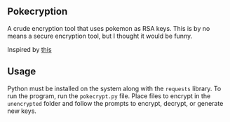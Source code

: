 ## Pokecryption
A crude encryption tool that uses pokemon as RSA keys. This is by no means a secure encryption tool, but I thought it would be funny.

Inspired by [this](https://www.youtube.com/watch?v=9cz8cXHjAP4)

## Usage
Python must be installed on the system along with the `requests` library. To run the program, run the `pokecrypt.py` file.
Place files to encrypt in the `unencrypted` folder and follow the prompts to encrypt, decrypt, or generate new keys.